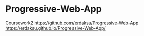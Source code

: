 # Progressive-Web-App
Coursework2
https://github.com/erdaksu/Progressive-Web-App
https://erdaksu.github.io/Progressive-Web-App/
